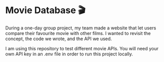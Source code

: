 # Movie Database 🎬

During a one-day group project, my team made a website that let users compare their favourite movie with other films. I wanted to revisit the concept, the code we wrote, and the API we used.

I am using this repository to test different movie APIs. You will need your own API key in an .env file in order to run this project locally.






